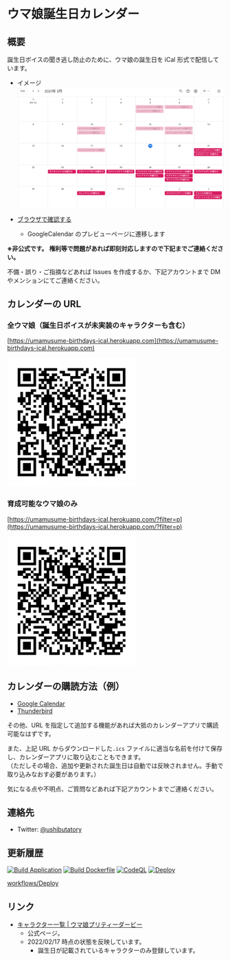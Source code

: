 # ウマ娘誕生日カレンダー

## 概要

誕生日ボイスの聞き逃し防止のために、ウマ娘の誕生日を iCal 形式で配信しています。

- イメージ
  ![image](docs/image.png)

- [ブラウザで確認する](https://calendar.google.com/calendar/embed?src=ic16hku49i5i7v0lpahprkecru1kb516%40import.calendar.google.com&ctz=Asia%2FTokyo)
  - GoogleCalendar のプレビューページに遷移します

**※非公式です。**
**権利等で問題があれば即刻対応しますので下記までご連絡ください。**

不備・誤り・ご指摘などあれば Issues を作成するか、下記アカウントまで DM やメンションにてご連絡ください。

## カレンダーの URL

### 全ウマ娘（誕生日ボイスが未実装のキャラクターも含む）

[https://umamusume-birthdays-ical.herokuapp.com](https://umamusume-birthdays-ical.herokuapp.com)

![QR](docs/qr_code/url-all.png)

### 育成可能なウマ娘のみ

[https://umamusume-birthdays-ical.herokuapp.com/?filter=p](https://umamusume-birthdays-ical.herokuapp.com/?filter=p)

![QR](docs/qr_code/url-playables.png)

## カレンダーの購読方法（例）

- [Google Calendar](docs/how_to_subscribe/google_calendar)
- [Thunderbird](docs/how_to_subscribe/thunderbird)

その他、URL を指定して追加する機能があれば大抵のカレンダーアプリで購読可能なはずです。

また、上記 URL からダウンロードした`.ics` ファイルに適当な名前を付けて保存し、カレンダーアプリに取り込むこともできます。<br/>
（ただしその場合、追加や更新された誕生日は自動では反映されません。手動で取り込みなおす必要があります。）

気になる点や不明点、ご質問などあれば下記アカウントまでご連絡ください。

## 連絡先

- Twitter: [@ushibutatory](https://twitter.com/ushibutatory)

## 更新履歴

[![Build Application](https://github.com/ushibutatory/umamusume-birthdays/actions/workflows/build-application.yaml/badge.svg)](https://github.com/ushibutatory/umamusume-birthdays/actions/workflows/build-application.yaml)
[![Build Dockerfile](https://github.com/ushibutatory/umamusume-birthdays/actions/workflows/build-docker.yaml/badge.svg)](https://github.com/ushibutatory/umamusume-birthdays/actions/workflows/build-docker.yaml)
[![CodeQL](https://github.com/ushibutatory/umamusume-birthdays/actions/workflows/codeql-analysis.yaml/badge.svg)](https://github.com/ushibutatory/umamusume-birthdays/actions/workflows/codeql-analysis.yaml)
[![Deploy](https://github.com/ushibutatory/umamusume-birthdays/actions/workflows/deploy-prod.yaml/badge.svg)](https://github.com/ushibutatory/umamusume-birthdays/actions/workflows/deploy-prod.yaml)

[workflows/Deploy](https://github.com/ushibutatory/umamusume-birthdays/actions/workflows/deploy-prod.yaml)

## リンク

- [キャラクター一覧 | ウマ娘プリティーダービー](https://umamusume.jp/character/)
  - 公式ページ。
  - 2022/02/17 時点の状態を反映しています。
    - 誕生日が記載されているキャラクターのみ登録しています。
